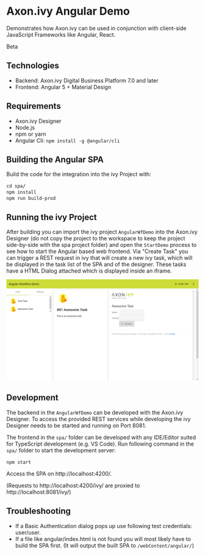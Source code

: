 # Axon.ivy Angular Demo

Demonstrates how Axon.ivy can be used in conjunction with client-side JavaScript Frameworks like Angular, React.

Beta

## Technologies
* Backend: Axon.ivy Digital Business Platform 7.0 and later
* Frontend: Angular 5 + Material Design

## Requirements
* Axon.ivy Designer
* Node.js 
* npm or yarn
* Angular Cli: `npm install -g @angular/cli`

## Building the Angular SPA
Build the code for the integration into the ivy Project with:

    cd spa/
    npm install
    npm run build-prod

## Running the ivy Project
After building you can import the ivy project `AngularWfDemo` into the Axon.ivy Designer (do not copy the project to the workspace to keep the project side-by-side with the spa project folder) and open the `StartDemo` process to see how to start the Angular based web frontend. Via "Create Task" you can trigger a REST request in ivy that will create a new ivy task, which will be displayed in the task list of the SPA and of the designer. These tasks have a HTML Dialog attached which is displayed inside an iframe.

![Angular project integrated to ivy](screenshot-angular-wf-demo.png)

## Development
The backend in the `AngularWfDemo` can be developed with the Axon.ivy Designer. To access the provided REST services while developing the ivy Designer needs to be started and running on Port 8081.

The frontend in the `spa/` folder can be developed with any IDE/Editor suited for TypeScript development (e.g. VS Code). Run following command in the `spa/` folder to start the development server:

    npm start

Access the SPA on http://localhost:4200/.

(Requests to http://localhost:4200/ivy/ are proxied to http://localhost:8081/ivy/)

## Troubleshooting
* If a Basic Authentication dialog pops up use following test credentials: user/user.
* If a file like angular/index.html is not found you will most likely have to build the SPA first. (It will output the built SPA to `/webContent/angular/`)